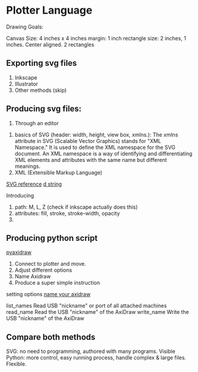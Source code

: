 
# Plotter Language
Drawing Goals:

Canvas Size: 4 inches x 4 inches
margin: 1 inch 
rectangle size: 2 inches, 1 inches. Center aligned.
2 rectangles


## Exporting svg files 
1) Inkscape 
2) Illustrator
3) Other methods (skip)

## Producing svg files:
1) Through an editor

1. basics of SVG (header: width, height, view box, xmlns.): The xmlns attribute in SVG (Scalable Vector Graphics) stands for "XML Namespace." It is used to define the XML namespace for the SVG document. An XML namespace is a way of identifying and differentiating XML elements and attributes with the same name but different meanings. 
2. XML (Extensible Markup Language)

[SVG reference](https://developer.mozilla.org/en-US/docs/Web/SVG)
[d string](https://developer.mozilla.org/en-US/docs/Web/SVG/Attribute/d)

Introducing 
1) path: M, L, Z  (check if inkscape actually does this)
2) attributes: fill, stroke, stroke-width, opacity
3) 

## Producing python script

[pyaxidraw](https://axidraw.com/doc/py_api/#introduction)
1. Connect to plotter and move. 
2. Adjust different options 
3. Name Axidraw
4. Produce a super simple instruction


setting options
[name your axidraw](https://axidraw.com/doc/py_api/#write_name)

list_names	Read USB "nickname" or port of all attached machines
read_name	Read the USB "nickname" of the AxiDraw
write_name	Write the USB "nickname" of the AxiDraw


## Compare both methods 
SVG: no need to programming, authored with many programs. Visible
Python: more control, easy running process, handle complex & large files. Flexible. 


